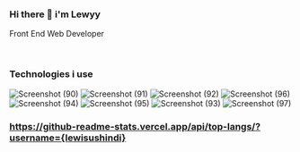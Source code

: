 ### Hi there 👋  i'm Lewyy   
    
<p> Front End Web Developer</p>

<br>


### Technologies i use
![Screenshot (90)](https://user-images.githubusercontent.com/104835999/211186740-f308c536-4ad0-43ec-9dbb-fbdaf2bfe320.png)
![Screenshot (91)](https://user-images.githubusercontent.com/104835999/211186744-459467bd-eca5-436d-ab7b-295e1fd9db50.png)
![Screenshot (92)](https://user-images.githubusercontent.com/104835999/211186753-6a163cc0-23b9-4c0f-9de4-19c75ce704e7.png)
![Screenshot (96)](https://user-images.githubusercontent.com/104835999/211186760-fe15518f-3321-4f82-9f49-3d29927a6b1c.png)
![Screenshot (94)](https://user-images.githubusercontent.com/104835999/211186768-6d765fdd-f4bd-47cd-b555-322f7042087a.png)
![Screenshot (95)](https://user-images.githubusercontent.com/104835999/211186777-49342f24-fd39-4d9b-b418-4310fb8a62ac.png)
![Screenshot (93)](https://user-images.githubusercontent.com/104835999/211186785-72c75f57-4606-4f0e-9728-7e877b4c05d8.png)
![Screenshot (97)](https://user-images.githubusercontent.com/104835999/211186792-1bfe1c77-f1c9-402a-b539-8021cb1d1c82.png)


### https://github-readme-stats.vercel.app/api/top-langs/?username={lewisushindi}


